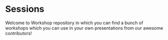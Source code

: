 # Sessions
Welcome to Workshop repository in which you can find a bunch of workshops which you can use in your own presentations from our awesome contributors!
